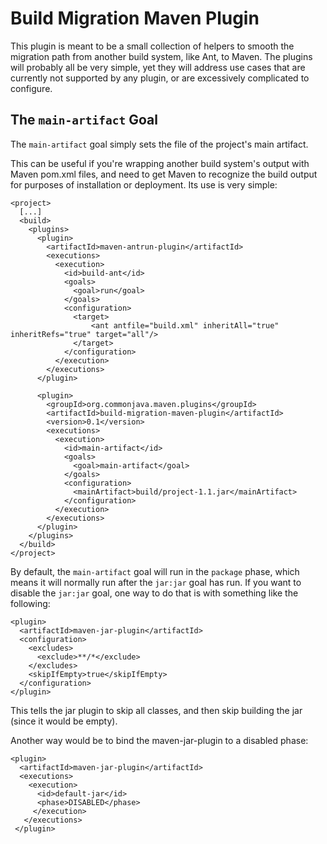 Build Migration Maven Plugin
============================

This plugin is meant to be a small collection of helpers to smooth the migration path from another build system, like Ant, to Maven. The plugins will probably all be very simple, yet they will address use cases that are currently not supported by any plugin, or are excessively complicated to configure.

The `main-artifact` Goal
------------------------

The `main-artifact` goal simply sets the file of the project's main artifact.

This can be useful if you're wrapping another build system's output with Maven pom.xml files, and need to get Maven to recognize the build output for purposes of installation or deployment. Its use is very simple:

    <project>
      [...]
      <build>
        <plugins>
          <plugin>
            <artifactId>maven-antrun-plugin</artifactId>
            <executions>
              <execution>
                <id>build-ant</id>
                <goals>
                  <goal>run</goal>
                </goals>
                <configuration>
                  <target>
                      <ant antfile="build.xml" inheritAll="true" inheritRefs="true" target="all"/>
                  </target>
                </configuration>
              </execution>
            </executions>
          </plugin>

          <plugin>
            <groupId>org.commonjava.maven.plugins</groupId>
            <artifactId>build-migration-maven-plugin</artifactId>
            <version>0.1</version>
            <executions>
              <execution>
                <id>main-artifact</id>
                <goals>
                  <goal>main-artifact</goal>
                </goals>
                <configuration>
                  <mainArtifact>build/project-1.1.jar</mainArtifact>
                </configuration>
              </execution>
            </executions>
          </plugin>
        </plugins>
      </build>
    </project>

By default, the `main-artifact` goal will run in the `package` phase, which means it will normally run after the `jar:jar` goal has run. If you want to disable the `jar:jar` goal, one way to do that is with something like the following:

    <plugin>
      <artifactId>maven-jar-plugin</artifactId>
      <configuration>
        <excludes>
          <exclude>**/*</exclude>
        </excludes>
        <skipIfEmpty>true</skipIfEmpty>
      </configuration>
    </plugin>

This tells the jar plugin to skip all classes, and then skip building the jar (since it would be empty).

Another way would be to bind the maven-jar-plugin to a disabled phase:

    <plugin>
      <artifactId>maven-jar-plugin</artifactId>
      <executions>
        <execution>
          <id>default-jar</id>
          <phase>DISABLED</phase>
         </execution>
       </executions>
     </plugin>
